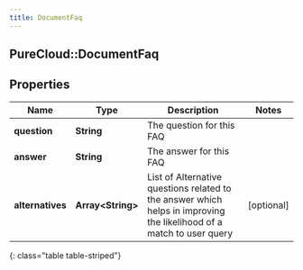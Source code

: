 ```yaml
---
title: DocumentFaq
---
```

## PureCloud::DocumentFaq

## Properties

|Name | Type | Description | Notes|
|------------ | ------------- | ------------- | -------------|
| **question** | **String** | The question for this FAQ | |
| **answer** | **String** | The answer for this FAQ | |
| **alternatives** | **Array&lt;String&gt;** | List of Alternative questions related to the answer which helps in improving the likelihood of a match to user query | [optional] |
{: class="table table-striped"}


